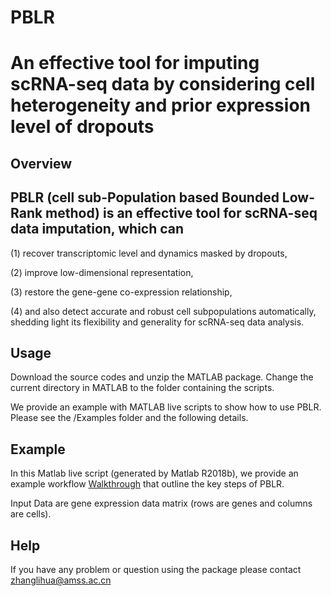 # PBLR
An effective tool for imputing scRNA-seq data by considering cell heterogeneity and prior expression level of dropouts
===============

Overview
--------

PBLR (cell sub-Population based Bounded Low-Rank method) is an effective tool for scRNA-seq data imputation, which can
--------
(1) recover transcriptomic level and dynamics masked by dropouts, 

(2) improve low-dimensional representation, 

(3) restore the gene-gene co-expression relationship, 

(4) and also detect accurate and robust cell subpopulations automatically, shedding light its flexibility and generality for scRNA-seq data analysis. 


Usage
-----
Download the source codes and unzip the MATLAB package. Change the current directory in MATLAB to the folder containing the scripts.

We provide an example with MATLAB live scripts to show how to use PBLR. Please see the /Examples folder and the following details.

Example
-----
In this Matlab live script (generated by Matlab R2018b), we provide an example workflow [Walkthrough]() that outline the key steps of PBLR.

Input Data are gene expression data matrix (rows are genes and columns are cells). 

Help
-----
If you have any problem or question using the package please contact zhanglihua@amss.ac.cn


